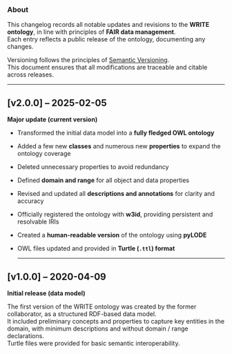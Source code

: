 ### About

This changelog records all notable updates and revisions to the **WRITE ontology**, in line with principles of **FAIR data management**.  
Each entry reflects a public release of the ontology, documenting any changes.

Versioning follows the principles of [Semantic Versioning](https://semver.org/).    
This document ensures that all modifications are traceable and citable across releases.

---

## [v2.0.0] – 2025-02-05
**Major update (current version)**

- Transformed the initial data model into a **fully fledged OWL ontology**
- Added a few new **classes** and numerous new **properties** to expand the ontology coverage    
- Deleted unnecessary properties to avoid redundancy    
- Defined **domain and range** for all object and data properties    
- Revised and updated all **descriptions and annotations** for clarity and accuracy    
- Officially registered the ontology with **w3id**, providing persistent and resolvable IRIs    
- Created a **human-readable version** of the ontology using **pyLODE**    
- OWL files updated and provided in **Turtle (`.ttl`) format**

  ---

## [v1.0.0] – 2020-04-09
**Initial release (data model)**

The first version of the WRITE ontology was created by the former collaborator, as a structured RDF-based data model.  
It included preliminary concepts and properties to capture key entities in the domain, with minimum descriptions and without domain / range declarations.  
Turtle files were provided for basic semantic interoperability.


